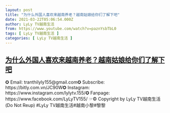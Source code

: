 ```yaml
---
layout: post
title: "为什么外国人喜欢来越南养老？越南姑娘给你们了解下吧"
date: 2021-03-22T05:06:54.000Z
author: LyLy TV越南生活
from: https://www.youtube.com/watch?v=paznYsbTbL0
tags: [ LyLy TV越南生活 ]
categories: [ LyLy TV越南生活 ]
---
```

<!--1616389614000-->
[为什么外国人喜欢来越南养老？越南姑娘给你们了解下吧](https://www.youtube.com/watch?v=paznYsbTbL0)
------

<div>
✪ Email: tranthilyly155@gmail.com✪ Subscribe: https://bitly.com.vn/JC90W✪ Instagram: https://www.instagram.com/lylytv.155/✪  Fanpage: https://www.facebook.com/LyLyTV155/ ☞© Copyright by LyLy TV越南生活 (Do Not Reup) #LyLy TV越南生活#越南小黎#黎黎
</div>

